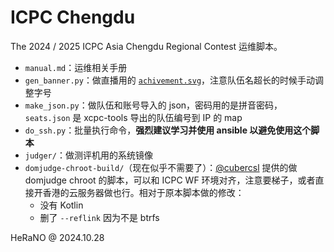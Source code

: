 # ICPC Chengdu

The 2024 / 2025 ICPC Asia Chengdu Regional Contest 运维脚本。

- `manual.md`：运维相关手册
- `gen_banner.py`：做直播用的 [`achivement.svg`](https://github.com/icpc/live-v3/blob/main/config/_media/easy-achivements-icpc.svg)，注意队伍名超长的时候手动调整字号
- `make_json.py`：做队伍和账号导入的 json，密码用的是拼音密码，`seats.json` 是 xcpc-tools 导出的队伍编号到 IP 的 map
- `do_ssh.py`：批量执行命令，**强烈建议学习并使用 ansible 以避免使用这个脚本**
- `judger/`：做测评机用的系统镜像
- `domjudge-chroot-build/`（现在似乎不需要了）：[@cubercsl](https://github.com/cubercsl) 提供的做 domjudge chroot 的脚本，可以和 ICPC WF 环境对齐，注意要梯子，或者直接开香港的云服务器做也行。相对于原本脚本做的修改：
  - 没有 Kotlin
  - 删了 `--reflink` 因为不是 btrfs

HeRaNO @ 2024.10.28
